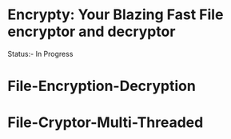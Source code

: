 # Encrypty: Your Blazing Fast File encryptor and decryptor

Status:- In Progress
# File-Encryption-Decryption
# File-Cryptor-Multi-Threaded
